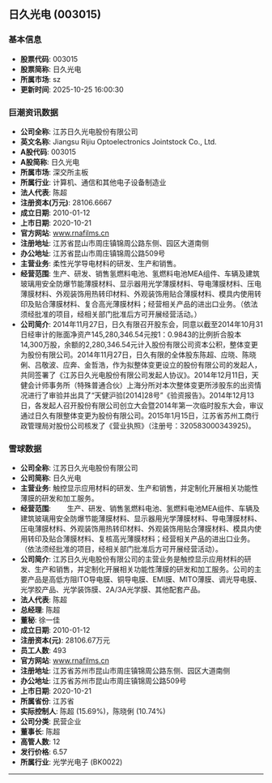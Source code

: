 ## 日久光电 (003015)

### 基本信息

- **股票代码**: 003015
- **股票简称**: 日久光电
- **所属市场**: sz
- **更新时间**: 2025-10-25 16:00:30

### 巨潮资讯数据

- **公司全称**: 江苏日久光电股份有限公司
- **英文名称**: Jiangsu Rijiu Optoelectronics Jointstock Co., Ltd.
- **A股代码**: 003015
- **A股简称**: 日久光电
- **所属市场**: 深交所主板
- **所属行业**: 计算机、通信和其他电子设备制造业
- **法人代表**: 陈超
- **注册资本(万元)**: 28106.6667
- **成立日期**: 2010-01-12
- **上市日期**: 2020-10-21
- **官方网站**: www.rnafilms.cn
- **注册地址**: 江苏省昆山市周庄镇锦周公路东侧、园区大道南侧
- **办公地址**: 江苏省昆山市周庄镇锦周公路509号
- **主营业务**: 柔性光学导电材料的研发、生产和销售。
- **经营范围**: 生产、研发、销售氢燃料电池、氢燃料电池MEA组件、车辆及建筑玻璃用安全防爆节能薄膜材料、显示器用光学薄膜材料、导电薄膜材料、压电薄膜材料、外观装饰用热转印材料、外观装饰用贴合薄膜材料、模具内使用转印及贴合薄膜材料、复合高光薄膜材料；经营相关产品的进出口业务。（依法须经批准的项目，经相关部门批准后方可开展经营活动。）
- **公司简介**: 2014年11月27日，日久有限召开股东会，同意以截至2014年10月31日经审计的账面净资产145,280,346.54元按1：0.9843的比例折合股本14,300万股，余额的2,280,346.54元计入股份有限公司资本公积，整体变更为股份有限公司。2014年11月27日，日久有限的全体股东陈超、应晓、陈晓俐、吕敬波、应奔、金哲浩，作为拟整体变更设立的股份有限公司的发起人，共同签署了《江苏日久光电股份有限公司发起人协议》。2014年12月11日，天健会计师事务所（特殊普通合伙）上海分所对本次整体变更所涉股东的出资情况进行了审验并出具了“天健沪验[2014]28号”《验资报告》。2014年12月13日，各发起人召开股份有限公司创立大会暨2014年第一次临时股东大会，审议通过日久有限整体变更为股份有限公司。2015年1月15日，江苏省苏州工商行政管理局对股份公司核发了《营业执照》（注册号：320583000343925)。

### 雪球数据

- **公司全称**: 江苏日久光电股份有限公司
- **公司简称**: 日久光电
- **主营业务**: 触控显示应用材料的研发、生产和销售，并定制化开展相关功能性薄膜的研发和加工服务。
- **经营范围**: 　　生产、研发、销售氢燃料电池、氢燃料电池MEA组件、车辆及建筑玻璃用安全防爆节能薄膜材料、显示器用光学薄膜材料、导电薄膜材料、压电薄膜材料、外观装饰用热转印材料、外观装饰用贴合薄膜材料、模具内使用转印及贴合薄膜材料、复核高光薄膜材料；经营相关产品的进出口业务。（依法须经批准的项目，经相关部门批准后方可开展经营活动）。
- **公司简介**: 江苏日久光电股份有限公司的主营业务是触控显示应用材料的研发、生产和销售，并定制化开展相关功能性薄膜的研发和加工服务。公司的主要产品是高低方阻ITO导电膜、铜导电膜、EMI膜、MITO薄膜、调光导电膜、光学胶产品、光学装饰膜、2A/3A光学膜、其他配套产品。
- **法人代表**: 陈超
- **总经理**: 陈超
- **董秘**: 徐一佳
- **成立日期**: 2010-01-12
- **注册资本(元)**: 28106.67万元
- **员工人数**: 493
- **官方网站**: www.rnafilms.cn
- **注册地址**: 江苏省苏州市昆山市周庄镇锦周公路东侧、园区大道南侧
- **办公地址**: 江苏省苏州市昆山市周庄镇锦周公路509号
- **上市日期**: 2020-10-21
- **所属省份**: 江苏省
- **实际控制人**: 陈超 (15.69%)，陈晓俐 (10.74%)
- **公司分类**: 民营企业
- **董事长**: 陈超
- **高管人数**: 12
- **发行价格**: 6.57
- **所属行业**: 光学光电子 (BK0022)

---